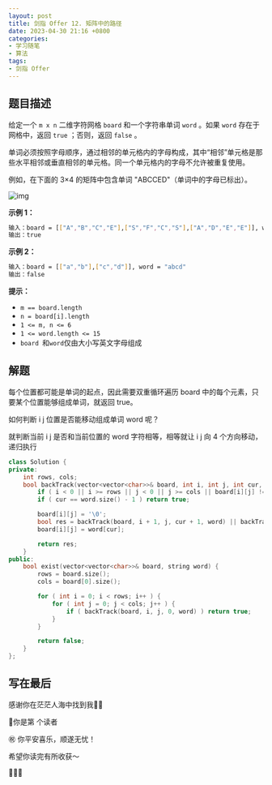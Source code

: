 ```yaml
---
layout: post
title: 剑指 Offer 12. 矩阵中的路径
date: 2023-04-30 21:16 +0800
categories:
- 学习随笔
- 算法
tags:
- 剑指 Offer
---
```




## 题目描述

给定一个 `m x n` 二维字符网格 `board` 和一个字符串单词 `word` 。如果 `word` 存在于网格中，返回 `true` ；否则，返回 `false` 。

单词必须按照字母顺序，通过相邻的单元格内的字母构成，其中“相邻”单元格是那些水平相邻或垂直相邻的单元格。同一个单元格内的字母不允许被重复使用。

 

例如，在下面的 3×4 的矩阵中包含单词 "ABCCED"（单词中的字母已标出）。

![img](https://assets.leetcode.com/uploads/2020/11/04/word2.jpg)

 

**示例 1：**

```bash
输入：board = [["A","B","C","E"],["S","F","C","S"],["A","D","E","E"]], word = "ABCCED"
输出：true
```

**示例 2：**

```bash
输入：board = [["a","b"],["c","d"]], word = "abcd"
输出：false
```

 

**提示：**

- `m == board.length`
- `n = board[i].length`
- `1 <= m, n <= 6`
- `1 <= word.length <= 15`
- `board `和` word `仅由大小写英文字母组成

## 解题

每个位置都可能是单词的起点，因此需要双重循环遍历 board 中的每个元素，只要某个位置能够组成单词，就返回 true。

如何判断 i j 位置是否能移动组成单词 word 呢？

就判断当前 i j 是否和当前位置的 word 字符相等，相等就让 i j 向 4 个方向移动，递归执行

```c++
class Solution {
private:
    int rows, cols;
    bool backTrack(vector<vector<char>>& board, int i, int j, int cur, string& word) {
        if ( i < 0 || i >= rows || j < 0 || j >= cols || board[i][j] != word[cur] ) return false;
        if ( cur == word.size() - 1 ) return true;

        board[i][j] = '\0';
        bool res = backTrack(board, i + 1, j, cur + 1, word) || backTrack(board, i - 1, j, cur + 1, word) || backTrack(board, i, j + 1, cur + 1, word) || backTrack(board, i, j - 1, cur + 1, word);
        board[i][j] = word[cur];

        return res;
    } 
public:
    bool exist(vector<vector<char>>& board, string word) {
        rows = board.size();
        cols = board[0].size();

        for ( int i = 0; i < rows; i++ ) {
            for ( int j = 0; j < cols; j++ ) {
                if ( backTrack(board, i, j, 0, word) ) return true;
            }
        }

        return false;
    }
};
```





## 写在最后

感谢你在茫茫人海中找到我🕵🏼

<script async src="//busuanzi.ibruce.info/busuanzi/2.3/busuanzi.pure.mini.js"></script>

<link rel="stylesheet" href="https://use.fontawesome.com/releases/v5.3.1/css/all.css" integrity="sha384-mzrmE5qonljUremFsqc01SB46JvROS7bZs3IO2EmfFsd15uHvIt+Y8vEf7N7fWAU" crossorigin="anonymous">

<span id="busuanzi_container_page_pv">🎉你是第 <span id="busuanzi_value_page_pv"><i class="fa fa-spinner fa-spin"></i>  </span> 个读者

㊗️ 你平安喜乐，顺遂无忧！

希望你读完有所收获～

🥂🥂🥂 
